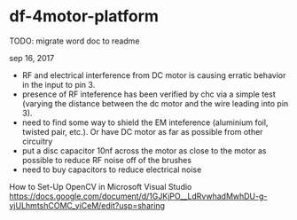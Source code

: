 # df-4motor-platform

TODO: migrate word doc to readme

sep 16, 2017
 - RF and electrical interference from DC motor is causing erratic behavior in the input to pin 3.
 - presence of RF inteference has been verified by chc via a simple test (varying the distance between the dc motor and the wire leading into pin 3). 
 - need to find some way to shield the EM inteference (aluminium foil, twisted pair, etc.). Or have DC motor as far as possible from other circuitry 
 - put a disc capacitor 10nf across the motor as close to the motor as possible to reduce RF noise off of the brushes
 - need to buy capacitors to reduce electrical noise

How to Set-Up OpenCV in Microsoft Visual Studio
https://docs.google.com/document/d/1GJKjPO__LdRvwhadMwhDU-g-vjULhmtshCOMC_yiCeM/edit?usp=sharing
